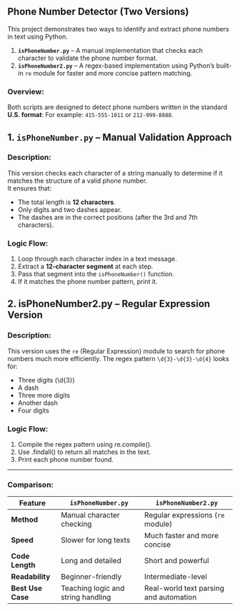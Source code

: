 ## Phone Number Detector (Two Versions)
This project demonstrates two ways to identify and extract phone numbers in text using Python.

1. **`isPhoneNumber.py`** – A manual implementation that checks each character to validate the phone number format.
2. **`isPhoneNumber2.py`** – A regex-based implementation using Python’s built-in `re` module for faster and more concise pattern matching.

### Overview:
Both scripts are designed to detect phone numbers written in the standard **U.S. format**: For example: `415-555-1011` or `212-999-8888`.

##  1. `isPhoneNumber.py` – Manual Validation Approach
### Description:
This version checks each character of a string manually to determine if it matches the structure of a valid phone number.  
It ensures that:
- The total length is **12 characters**.
- Only digits and two dashes appear.
- The dashes are in the correct positions (after the 3rd and 7th characters).

### Logic Flow:
1. Loop through each character index in a text message.
2. Extract a **12-character segment** at each step.
3. Pass that segment into the `isPhoneNumber()` function.
4. If it matches the phone number pattern, print it.

## 2. isPhoneNumber2.py – Regular Expression Version
### Description:
This version uses the `re` (Regular Expression) module to search for phone numbers much more efficiently.
The regex pattern `\d{3}-\d{3}-\d{4}` looks for:
- Three digits (\d{3})
- A dash
- Three more digits
- Another dash
- Four digits

### Logic Flow:
1. Compile the regex pattern using re.compile().
2. Use .findall() to return all matches in the text.
3. Print each phone number found.
---
### Comparison:
| Feature           | `isPhoneNumber.py`                 | `isPhoneNumber2.py`                    |
| ----------------- | ---------------------------------- | -------------------------------------- |
| **Method**        | Manual character checking          | Regular expressions (`re` module)      |
| **Speed**         | Slower for long texts              | Much faster and more concise           |
| **Code Length**   | Long and detailed                  | Short and powerful                     |
| **Readability**   | Beginner-friendly                  | Intermediate-level                     |
| **Best Use Case** | Teaching logic and string handling | Real-world text parsing and automation |

